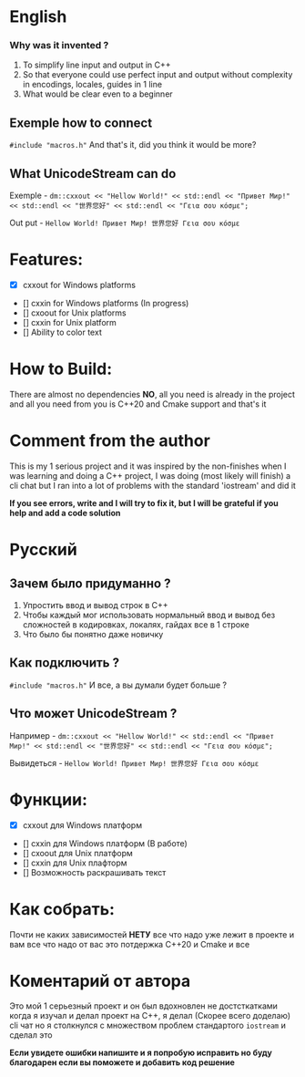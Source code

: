 # English 
### Why was it invented ?
1. To simplify line input and output in C++
2. So that everyone could use perfect input and output without complexity in encodings, locales, guides in 1 line
3. What would be clear even to a beginner

## Exemple how to connect
`#include "macros.h"` And that's it, did you think it would be more?

## What UnicodeStream can do
Exemple - ` dm::cxxout << "Hellow World!" << std::endl << "Привет Мир!" << std::endl << "世界您好" << std::endl << "Γεια σου κόσμε"; `

Out put - `Hellow World!
Привет Мир!
世界您好
Γεια σου κόσμε`
# Features:
- [x] cxxout for Windows platforms
- [] cxxin for Windows platforms (In progress)
- [] cxoout for Unix platforms
- [] cxxin for Unix platform
- [] Ability to color text

# How to Build: 
There are almost no dependencies **NO**, all you need is already in the project and all you need from you is C++20 and Cmake support and that's it

# Comment from the author
 This is my 1 serious project and it was inspired by the non-finishes when I was learning and doing a C++ project, I was doing (most likely will finish) a cli chat but I ran into a lot of problems with the standard 'iostream' and did it
 
  **If you see errors, write and I will try to fix it, but I will be grateful if you help and add a code solution**

# Русский
## Зачем было придуманно ?
 1. Упростить ввод и вывод строк в C++ 
 2. Чтобы каждый мог использовать нормальный ввод и вывод без сложностей в кодировках, локалях, гайдах все в 1 строке
 3. Что было бы понятно даже новичку
 ## Как подключить ? 
 `#include "macros.h"` И все, а вы думали будет больше ?

## Что может UnicodeStream ?
Например - ` dm::cxxout << "Hellow World!" << std::endl << "Привет Мир!" << std::endl << "世界您好" << std::endl << "Γεια σου κόσμε"; `

Вывидеться - `Hellow World!
Привет Мир!
世界您好
Γεια σου κόσμε`
# Функции:
- [x] cxxout для Windows платформ
- [] cxxin для Windows платформ (В работе)
- [] cxoout для Unix платформ
- [] cxxin для Unix плафторм 
- [] Возможность раскрашивать текст
# Как собрать:
Почти не каких зависимостей **НЕТУ** все что надо уже лежит в проекте и вам все что надо от вас это потдержка C++20 и Cmake и все
# Коментарий от автора
Это мой 1 серьезный проект и он был вдохновлен не достсткатками когда я изучал и делал проект на C++, я делал (Скорее всего доделаю) cli чат но я столкнулся с множеством проблем стандартого ` iostream ` и сделал это

**Если увидете ошибки напишите и я попробую исправить но буду благодарен если вы поможете и добавить код решение**
